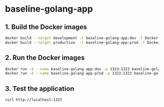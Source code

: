 # baseline-golang-app



## 1. Build the Docker images

```bash
docker build --target development -t baseline-golang-app:dev -f Dockerfile . --progress=plain
docker build --target production  -t baseline-golang-app:prod -f Dockerfile . --progress=plain
```

## 2. Run the Docker images

```bash
docker run -d --name baseline-golang-app-dev -p 1323:1323 baseline-golang-app:dev
docker run -d --name baseline-golang-app-prod -p 1323:1323 baseline-golang-app:prod
```

## 3. Test the application

```bash
curl http://localhost:1323
```


